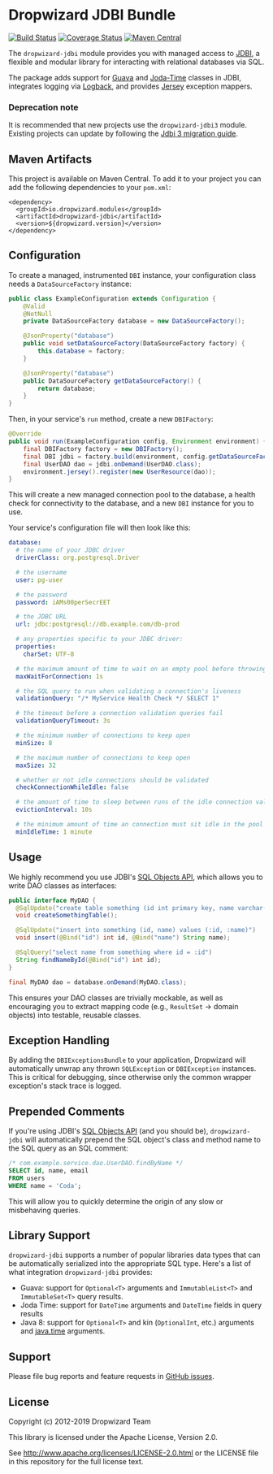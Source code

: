 # Dropwizard JDBI Bundle

[![Build Status](https://travis-ci.org/dropwizard/dropwizard-jdbi.svg?branch=master)](https://travis-ci.org/dropwizard/dropwizard-jdbi)
[![Coverage Status](https://img.shields.io/coveralls/dropwizard/dropwizard-jdbi.svg)](https://coveralls.io/r/dropwizard/dropwizard-jdbi)
[![Maven Central](https://img.shields.io/maven-central/v/io.dropwizard.modules/dropwizard-jdbi.svg)](http://mvnrepository.com/artifact/io.dropwizard.modules/dropwizard-jdbi)

The `dropwizard-jdbi` module provides you with managed access to [JDBI], a flexible and modular library for interacting with relational databases via SQL.

The package adds support for [Guava] and [Joda-Time] classes in JDBI, integrates logging via [Logback], and provides [Jersey] exception mappers.

### Deprecation note

It is recommended that new projects use the `dropwizard-jdbi3` module.
Existing projects can update by following the [Jdbi 3 migration guide].


[JDBI]: http://jdbi.org/jdbi2/
[Dropwizard]: http://dropwizard.io/
[Guava]: https://github.com/google/guava
[Joda-Time]: https://www.joda.org/joda-time/
[Logback]: https://logback.qos.ch/
[Jersey]: https://projects.eclipse.org/projects/ee4j.jersey
[Jdbi 3 migration guide]: http://jdbi.org/#_upgrading_from_v2_to_v3

## Maven Artifacts

This project is available on Maven Central. To add it to your project you can add the following dependencies to your
`pom.xml`:

    <dependency>
      <groupId>io.dropwizard.modules</groupId>
      <artifactId>dropwizard-jdbi</artifactId>
      <version>${dropwizard.version}</version>
    </dependency>


## Configuration

To create a managed, instrumented `DBI` instance, your configuration class needs a `DataSourceFactory` instance:

```java
public class ExampleConfiguration extends Configuration {
    @Valid
    @NotNull
    private DataSourceFactory database = new DataSourceFactory();

    @JsonProperty("database")
    public void setDataSourceFactory(DataSourceFactory factory) {
        this.database = factory;
    }

    @JsonProperty("database")
    public DataSourceFactory getDataSourceFactory() {
        return database;
    }
}
```

Then, in your service's `run` method, create a new `DBIFactory`:

```java
@Override
public void run(ExampleConfiguration config, Environment environment) {
    final DBIFactory factory = new DBIFactory();
    final DBI jdbi = factory.build(environment, config.getDataSourceFactory(), "postgresql");
    final UserDAO dao = jdbi.onDemand(UserDAO.class);
    environment.jersey().register(new UserResource(dao));
}
```

This will create a new managed connection pool to the database, a health check for connectivity to the database, and a new `DBI` instance for you to use.

Your service's configuration file will then look like this:

```yaml
database:
  # the name of your JDBC driver
  driverClass: org.postgresql.Driver

  # the username
  user: pg-user

  # the password
  password: iAMs00perSecrEET

  # the JDBC URL
  url: jdbc:postgresql://db.example.com/db-prod

  # any properties specific to your JDBC driver:
  properties:
    charSet: UTF-8

  # the maximum amount of time to wait on an empty pool before throwing an exception
  maxWaitForConnection: 1s

  # the SQL query to run when validating a connection's liveness
  validationQuery: "/* MyService Health Check */ SELECT 1"

  # the timeout before a connection validation queries fail
  validationQueryTimeout: 3s

  # the minimum number of connections to keep open
  minSize: 8

  # the maximum number of connections to keep open
  maxSize: 32

  # whether or not idle connections should be validated
  checkConnectionWhileIdle: false

  # the amount of time to sleep between runs of the idle connection validation, abandoned cleaner and idle pool resizing
  evictionInterval: 10s

  # the minimum amount of time an connection must sit idle in the pool before it is eligible for eviction
  minIdleTime: 1 minute
```

## Usage

We highly recommend you use JDBI's [SQL Objects API](http://jdbi.org/jdbi2/sql_object_overview/), which allows you to write DAO classes as interfaces:

```java
public interface MyDAO {
  @SqlUpdate("create table something (id int primary key, name varchar(100))")
  void createSomethingTable();

  @SqlUpdate("insert into something (id, name) values (:id, :name)")
  void insert(@Bind("id") int id, @Bind("name") String name);

  @SqlQuery("select name from something where id = :id")
  String findNameById(@Bind("id") int id);
}

final MyDAO dao = database.onDemand(MyDAO.class);
```

This ensures your DAO classes are trivially mockable, as well as encouraging you to extract mapping code (e.g., `ResultSet` -> domain objects) into testable, reusable classes.


## Exception Handling

By adding the `DBIExceptionsBundle` to your application, Dropwizard will automatically unwrap any thrown `SQLException` or `DBIException` instances.
This is critical for debugging, since otherwise only the common wrapper exception's stack trace is logged.


## Prepended Comments

If you're using JDBI's [SQL Objects API](http://jdbi.org/jdbi2/sql_object_overview/) (and you should be),
`dropwizard-jdbi` will automatically prepend the SQL object's class and method name to the SQL query as an SQL comment:

``` sql
/* com.example.service.dao.UserDAO.findByName */
SELECT id, name, email
FROM users
WHERE name = 'Coda';
```

This will allow you to quickly determine the origin of any slow or misbehaving queries.

## Library Support

`dropwizard-jdbi` supports a number of popular libraries data types that
can be automatically serialized into the appropriate SQL type. Here's a
list of what integration `dropwizard-jdbi` provides:

* Guava: support for `Optional<T>` arguments and `ImmutableList<T>` and `ImmutableSet<T>` query results.
* Joda Time: support for `DateTime` arguments and `DateTime` fields in query results
* Java 8: support for `Optional<T>` and kin (`OptionalInt`, etc.) arguments and [java.time](https://docs.oracle.com/javase/8/docs/api/java/time/package-summary.html) arguments.


## Support

Please file bug reports and feature requests in [GitHub issues](https://github.com/dropwizard/dropwizard-jdbi/issues).


## License

Copyright (c) 2012-2019 Dropwizard Team

This library is licensed under the Apache License, Version 2.0.

See http://www.apache.org/licenses/LICENSE-2.0.html or the LICENSE file in this repository for the full license text.